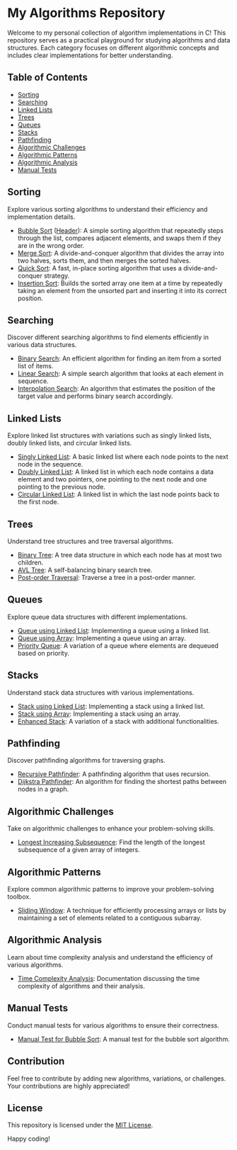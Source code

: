 # My Algorithms Repository

Welcome to my personal collection of algorithm implementations in C! This repository serves as a practical playground for studying algorithms and data structures. Each category focuses on different algorithmic concepts and includes clear implementations for better understanding.

## Table of Contents

- [Sorting](#sorting)
- [Searching](#searching)
- [Linked Lists](#linked-lists)
- [Trees](#trees)
- [Queues](#queues)
- [Stacks](#stacks)
- [Pathfinding](#pathfinding)
- [Algorithmic Challenges](#algorithmic-challenges)
- [Algorithmic Patterns](#algorithmic-patterns)
- [Algorithmic Analysis](#algorithmic-analysis)
- [Manual Tests](#manual-tests)

## Sorting

Explore various sorting algorithms to understand their efficiency and implementation details.

- [Bubble Sort](sorting/bubble_sort.c) ([Header](sorting/bubble_sort.h)): A simple sorting algorithm that repeatedly steps through the list, compares adjacent elements, and swaps them if they are in the wrong order.
- [Merge Sort](sorting/merge_sort.c): A divide-and-conquer algorithm that divides the array into two halves, sorts them, and then merges the sorted halves.
- [Quick Sort](sorting/quick_sort.c): A fast, in-place sorting algorithm that uses a divide-and-conquer strategy.
- [Insertion Sort](sorting/insertion_sort.c): Builds the sorted array one item at a time by repeatedly taking an element from the unsorted part and inserting it into its correct position.

## Searching

Discover different searching algorithms to find elements efficiently in various data structures.

- [Binary Search](searching/binary_search.c): An efficient algorithm for finding an item from a sorted list of items.
- [Linear Search](searching/linear_search.c): A simple search algorithm that looks at each element in sequence.
- [Interpolation Search](searching/interpolation_search.c): An algorithm that estimates the position of the target value and performs binary search accordingly.

## Linked Lists

Explore linked list structures with variations such as singly linked lists, doubly linked lists, and circular linked lists.

- [Singly Linked List](linked_lists/singly_linked_list.c): A basic linked list where each node points to the next node in the sequence.
- [Doubly Linked List](linked_lists/doubly_linked_list.c): A linked list in which each node contains a data element and two pointers, one pointing to the next node and one pointing to the previous node.
- [Circular Linked List](linked_lists/circular_linked_list.c): A linked list in which the last node points back to the first node.

## Trees

Understand tree structures and tree traversal algorithms.

- [Binary Tree](trees/binary_tree.c): A tree data structure in which each node has at most two children.
- [AVL Tree](trees/AVL_tree.c): A self-balancing binary search tree.
- [Post-order Traversal](trees/post_order_traversal.c): Traverse a tree in a post-order manner.

## Queues

Explore queue data structures with different implementations.

- [Queue using Linked List](queues/queue_using_linked_list.c): Implementing a queue using a linked list.
- [Queue using Array](queues/queue_using_array.c): Implementing a queue using an array.
- [Priority Queue](queues/priority_queue.c): A variation of a queue where elements are dequeued based on priority.

## Stacks

Understand stack data structures with various implementations.

- [Stack using Linked List](stacks/stack_using_linked_list.c): Implementing a stack using a linked list.
- [Stack using Array](stacks/stack_using_array.c): Implementing a stack using an array.
- [Enhanced Stack](stacks/enhanced_stack.c): A variation of a stack with additional functionalities.

## Pathfinding

Discover pathfinding algorithms for traversing graphs.

- [Recursive Pathfinder](pathfinding/recursive_pathfinder.c): A pathfinding algorithm that uses recursion.
- [Dijkstra Pathfinder](pathfinding/dijkstra_pathfinder.c): An algorithm for finding the shortest paths between nodes in a graph.

## Algorithmic Challenges

Take on algorithmic challenges to enhance your problem-solving skills.

- [Longest Increasing Subsequence](algorithmic_challenges/longest_increasing_subsequence.c): Find the length of the longest subsequence of a given array of integers.

## Algorithmic Patterns

Explore common algorithmic patterns to improve your problem-solving toolbox.

- [Sliding Window](algorithmic_patterns/sliding_window.c): A technique for efficiently processing arrays or lists by maintaining a set of elements related to a contiguous subarray.

## Algorithmic Analysis

Learn about time complexity analysis and understand the efficiency of various algorithms.

- [Time Complexity Analysis](algorithmic_analysis/time_complexity_analysis.md): Documentation discussing the time complexity of algorithms and their analysis.

## Manual Tests

Conduct manual tests for various algorithms to ensure their correctness.

- [Manual Test for Bubble Sort](tests/manual_test_bubble_sort.c): A manual test for the bubble sort algorithm.

## Contribution

Feel free to contribute by adding new algorithms, variations, or challenges. Your contributions are highly appreciated!

## License

This repository is licensed under the [MIT License](LICENSE).

Happy coding!